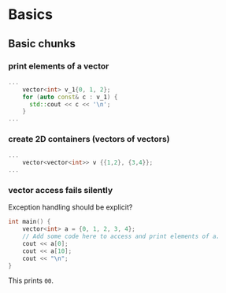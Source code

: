 # Basics

## Basic chunks

### print elements of a vector
```c++
...
    vector<int> v_1{0, 1, 2};
    for (auto const& c : v_1) {
      std::cout << c << '\n';
    }
...
```

### create 2D containers (vectors of vectors)
```c++
...
    vector<vector<int>> v {{1,2}, {3,4}};
...
```

### vector access fails silently
Exception handling should be explicit?
```c++
int main() {
    vector<int> a = {0, 1, 2, 3, 4};
    // Add some code here to access and print elements of a.
    cout << a[0];
    cout << a[10];
    cout << "\n";
}
```
This prints `00`.
